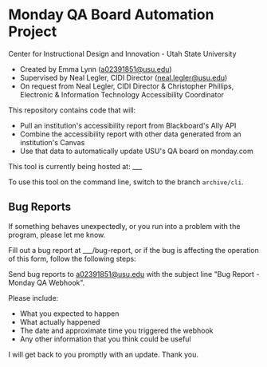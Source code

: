 # Monday QA Board Automation Project
Center for Instructional Design and Innovation - Utah State University
* Created by Emma Lynn (a02391851@usu.edu)
* Supervised by Neal Legler, CIDI Director (neal.legler@usu.edu)
* On request from Neal Legler, CIDI Director & Christopher Phillips, Electronic & Information Technology Accessibility Coordinator

This repository contains code that will:
* Pull an institution's accessibility report from Blackboard's Ally API
* Combine the accessibility report with other data generated from an institution's Canvas
* Use that data to automatically update USU's QA board on monday.com

This tool is currently being hosted at: ___

To use this tool on the command line, switch to the branch `archive/cli`.

## Bug Reports
If something behaves unexpectedly, or you run into a problem with the program, please let me know.

Fill out a bug report at ___/bug-report, or if the bug is affecting the operation of this form, follow the following steps:

Send bug reports to a02391851@usu.edu with the subject line "Bug Report - Monday QA Webhook".

Please include:
* What you expected to happen
* What actually happened
* The date and approximate time you triggered the webhook
* Any other information that you think could be useful

I will get back to you promptly with an update. Thank you.